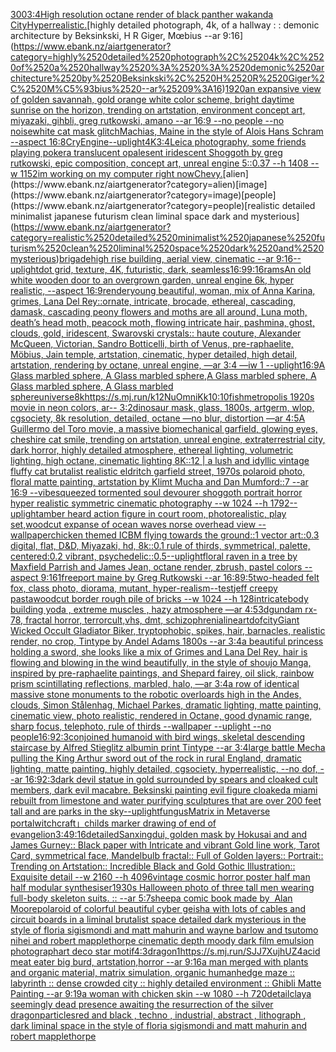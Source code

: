[300](https://www.ebank.nz/aiartgenerator?category=300)[3:4](https://www.ebank.nz/aiartgenerator?category=3%3A4)[High resolution octane render of black panther wakanda City](https://www.ebank.nz/aiartgenerator?category=High%2520resolution%2520octane%2520render%2520of%2520black%2520panther%2520wakanda%2520City)[Hyperrealistic.](https://www.ebank.nz/aiartgenerator?category=Hyperrealistic.)[highly detailed photograph, 4k, of a hallway : : demonic architecture by Beksinkski, H R Giger, Mœbius --ar 9:16](https://www.ebank.nz/aiartgenerator?category=highly%2520detailed%2520photograph%2C%25204k%2C%2520of%2520a%2520hallway%2520%3A%2520%3A%2520demonic%2520architecture%2520by%2520Beksinkski%2C%2520H%2520R%2520Giger%2C%2520M%C5%93bius%2520--ar%25209%3A16)[1920](https://www.ebank.nz/aiartgenerator?category=1920)[an expansive view of golden savannah, gold orange white color scheme, bright daytime sunrise on the horizon, trending on artstation, environment concept art, miyazaki, gihbli, greg rutkowski, amano --ar 16:9 --no people --no noise](https://www.ebank.nz/aiartgenerator?category=an%2520expansive%2520view%2520of%2520golden%2520savannah%2C%2520gold%2520orange%2520white%2520color%2520scheme%2C%2520bright%2520daytime%2520sunrise%2520on%2520the%2520horizon%2C%2520trending%2520on%2520artstation%2C%2520environment%2520concept%2520art%2C%2520miyazaki%2C%2520gihbli%2C%2520greg%2520rutkowski%2C%2520amano%2520--ar%252016%3A9%2520--no%2520people%2520--no%2520noise)[white cat mask glitch](https://www.ebank.nz/aiartgenerator?category=white%2520cat%2520mask%2520glitch)[Machias, Maine in the style of Alois Hans Schram --aspect 16:8](https://www.ebank.nz/aiartgenerator?category=Machias%2C%2520Maine%2520in%2520the%2520style%2520of%2520Alois%2520Hans%2520Schram%2520--aspect%252016%3A8)[CryEngine](https://www.ebank.nz/aiartgenerator?category=CryEngine)[--uplight](https://www.ebank.nz/aiartgenerator?category=--uplight)[4K](https://www.ebank.nz/aiartgenerator?category=4K)[3:4](https://www.ebank.nz/aiartgenerator?category=3%3A4)[Leica photography, some friends playing poker](https://www.ebank.nz/aiartgenerator?category=Leica%2520photography%2C%2520some%2520friends%2520playing%2520poker)[a translucent opalesent iridescent Shoggoth by greg rutkowski, epic composition, concept art, unreal engine 5::0.37 --h 1408 --w 1152](https://www.ebank.nz/aiartgenerator?category=a%2520translucent%2520opalesent%2520iridescent%2520Shoggoth%2520by%2520greg%2520rutkowski%2C%2520epic%2520composition%2C%2520concept%2520art%2C%2520unreal%2520engine%25205%3A%3A0.37%2520--h%25201408%2520--w%25201152)[im working on my computer right now](https://www.ebank.nz/aiartgenerator?category=im%2520working%2520on%2520my%2520computer%2520right%2520now)[Chevy.](https://www.ebank.nz/aiartgenerator?category=Chevy.)[alien](https://www.ebank.nz/aiartgenerator?category=alien)[image](https://www.ebank.nz/aiartgenerator?category=image)[people](https://www.ebank.nz/aiartgenerator?category=people)[realistic detailed minimalist japanese futurism clean liminal space dark and mysterious](https://www.ebank.nz/aiartgenerator?category=realistic%2520detailed%2520minimalist%2520japanese%2520futurism%2520clean%2520liminal%2520space%2520dark%2520and%2520mysterious)[brigade](https://www.ebank.nz/aiartgenerator?category=brigade)[high rise building, aerial view, cinematic --ar 9:16](https://www.ebank.nz/aiartgenerator?category=high%2520rise%2520building%2C%2520aerial%2520view%2C%2520cinematic%2520--ar%25209%3A16)[--uplight](https://www.ebank.nz/aiartgenerator?category=--uplight)[dot grid, texture, 4K, futuristic, dark, seamless](https://www.ebank.nz/aiartgenerator?category=dot%2520grid%2C%2520texture%2C%25204K%2C%2520futuristic%2C%2520dark%2C%2520seamless)[16:9](https://www.ebank.nz/aiartgenerator?category=16%3A9)[9:16](https://www.ebank.nz/aiartgenerator?category=9%3A16)[rams](https://www.ebank.nz/aiartgenerator?category=rams)[An old white wooden door to an overgrown garden, unreal engine 6k, hyper realistic,  --aspect 16:9](https://www.ebank.nz/aiartgenerator?category=An%2520old%2520white%2520wooden%2520door%2520to%2520an%2520overgrown%2520garden%2C%2520unreal%2520engine%25206k%2C%2520hyper%2520realistic%2C%2520%2520--aspect%252016%3A9)[render](https://www.ebank.nz/aiartgenerator?category=render)[young beautiful, woman, mix of Anna Karina, grimes, Lana Del Rey::ornate, intricate, brocade, ethereal, cascading, damask, cascading peony flowers and moths are all around, Luna moth, death’s head moth, peacock moth, flowing intricate hair, pashmina, ghost, clouds, gold, iridescent, Swarovski crystals:: haute couture, Alexander McQueen, Victorian, Sandro Botticelli, birth of Venus, pre-raphaelite, Möbius, Jain temple, artstation, cinematic, hyper detailed, high detail, artstation, rendering by octane, unreal engine, —ar 3:4 —iw 1 --uplight](https://www.ebank.nz/aiartgenerator?category=young%2520beautiful%2C%2520woman%2C%2520mix%2520of%2520Anna%2520Karina%2C%2520grimes%2C%2520Lana%2520Del%2520Rey%3A%3Aornate%2C%2520intricate%2C%2520brocade%2C%2520ethereal%2C%2520cascading%2C%2520damask%2C%2520cascading%2520peony%2520flowers%2520and%2520moths%2520are%2520all%2520around%2C%2520Luna%2520moth%2C%2520death%E2%80%99s%2520head%2520moth%2C%2520peacock%2520moth%2C%2520flowing%2520intricate%2520hair%2C%2520pashmina%2C%2520ghost%2C%2520clouds%2C%2520gold%2C%2520iridescent%2C%2520Swarovski%2520crystals%3A%3A%2520haute%2520couture%2C%2520Alexander%2520McQueen%2C%2520Victorian%2C%2520Sandro%2520Botticelli%2C%2520birth%2520of%2520Venus%2C%2520pre-raphaelite%2C%2520M%C3%B6bius%2C%2520Jain%2520temple%2C%2520artstation%2C%2520cinematic%2C%2520hyper%2520detailed%2C%2520high%2520detail%2C%2520artstation%2C%2520rendering%2520by%2520octane%2C%2520unreal%2520engine%2C%2520%E2%80%94ar%25203%3A4%2520%E2%80%94iw%25201%2520--uplight)[16:9](https://www.ebank.nz/aiartgenerator?category=16%3A9)[A Glass marbled sphere, A Glass marbled sphere,A Glass marbled sphere, A Glass marbled sphere, A Glass marbled sphere](https://www.ebank.nz/aiartgenerator?category=A%2520Glass%2520marbled%2520sphere%2C%2520A%2520Glass%2520marbled%2520sphere%2CA%2520Glass%2520marbled%2520sphere%2C%2520A%2520Glass%2520marbled%2520sphere%2C%2520A%2520Glass%2520marbled%2520sphere)[universe](https://www.ebank.nz/aiartgenerator?category=universe)[8k](https://www.ebank.nz/aiartgenerator?category=8k)[<https://s.mj.run/k12NuOmniKk>](https://www.ebank.nz/aiartgenerator?category=%3Chttps%3A//s.mj.run/k12NuOmniKk%3E)[10:10](https://www.ebank.nz/aiartgenerator?category=10%3A10)[fish](https://www.ebank.nz/aiartgenerator?category=fish)[metropolis 1920s movie in neon colors, ar-- 3:2](https://www.ebank.nz/aiartgenerator?category=metropolis%25201920s%2520movie%2520in%2520neon%2520colors%2C%2520ar--%25203%3A2)[dinosaur mask, glass, 1800s, artgerm, wlop, cgsociety, 8k resolution, detailed, octane —no blur, distortion —ar 4:5](https://www.ebank.nz/aiartgenerator?category=dinosaur%2520mask%2C%2520glass%2C%25201800s%2C%2520artgerm%2C%2520wlop%2C%2520cgsociety%2C%25208k%2520resolution%2C%2520detailed%2C%2520octane%2520%E2%80%94no%2520blur%2C%2520distortion%2520%E2%80%94ar%25204%3A5)[A Guillermo del Toro movie, a massive biomechanical garfield, glowing eyes, cheshire cat smile, trending on artstation, unreal engine, extraterrestrial city, dark horror, highly detailed atmosphere, ethereal lighting, volumetric lighting, high octane, cinematic lighting 8K::12 |  a lush and idyllic vintage fluffy cat brutalist realistic eldritch garfield street, 1970s polaroid photo, floral matte painting, artstation by Klimt Mucha and Dan Mumford::7 --ar 16:9 --vibe](https://www.ebank.nz/aiartgenerator?category=A%2520Guillermo%2520del%2520Toro%2520movie%2C%2520a%2520massive%2520biomechanical%2520garfield%2C%2520glowing%2520eyes%2C%2520cheshire%2520cat%2520smile%2C%2520trending%2520on%2520artstation%2C%2520unreal%2520engine%2C%2520extraterrestrial%2520city%2C%2520dark%2520horror%2C%2520highly%2520detailed%2520atmosphere%2C%2520ethereal%2520lighting%2C%2520volumetric%2520lighting%2C%2520high%2520octane%2C%2520cinematic%2520lighting%25208K%3A%3A12%2520%7C%2520%2520a%2520lush%2520and%2520idyllic%2520vintage%2520fluffy%2520cat%2520brutalist%2520realistic%2520eldritch%2520garfield%2520street%2C%25201970s%2520polaroid%2520photo%2C%2520floral%2520matte%2520painting%2C%2520artstation%2520by%2520Klimt%2520Mucha%2520and%2520Dan%2520Mumford%3A%3A7%2520--ar%252016%3A9%2520--vibe)[squeezed tormented soul devourer shoggoth portrait horror hyper realistic symmetric cinematic photography --w 1024 --h 1792](https://www.ebank.nz/aiartgenerator?category=squeezed%2520tormented%2520soul%2520devourer%2520shoggoth%2520portrait%2520horror%2520hyper%2520realistic%2520symmetric%2520cinematic%2520photography%2520--w%25201024%2520--h%25201792)[--uplight](https://www.ebank.nz/aiartgenerator?category=--uplight)[amber heard action figure in court room, photorealistic, play set,](https://www.ebank.nz/aiartgenerator?category=amber%2520heard%2520action%2520figure%2520in%2520court%2520room%2C%2520photorealistic%2C%2520play%2520set%2C)[woodcut expanse of ocean waves norse overhead view --wallpaper](https://www.ebank.nz/aiartgenerator?category=woodcut%2520expanse%2520of%2520ocean%2520waves%2520norse%2520overhead%2520view%2520--wallpaper)[chicken themed ICBM flying towards the ground::1 vector art::0.3 digital, flat, D&D, Miyazaki, hd, 8k::0.1 rule of thirds, symmetrical, palette, centered:0.2 vibrant, psychedelic::0.5](https://www.ebank.nz/aiartgenerator?category=chicken%2520themed%2520ICBM%2520flying%2520towards%2520the%2520ground%3A%3A1%2520vector%2520art%3A%3A0.3%2520digital%2C%2520flat%2C%2520D%26D%2C%2520Miyazaki%2C%2520hd%2C%25208k%3A%3A0.1%2520rule%2520of%2520thirds%2C%2520symmetrical%2C%2520palette%2C%2520centered%3A0.2%2520vibrant%2C%2520psychedelic%3A%3A0.5)[--uplight](https://www.ebank.nz/aiartgenerator?category=--uplight)[floral raven in a tree by Maxfield Parrish and James Jean, octane render, zbrush, pastel colors --aspect 9:16](https://www.ebank.nz/aiartgenerator?category=floral%2520raven%2520in%2520a%2520tree%2520by%2520Maxfield%2520Parrish%2520and%2520James%2520Jean%2C%2520octane%2520render%2C%2520zbrush%2C%2520pastel%2520colors%2520--aspect%25209%3A16)[1](https://www.ebank.nz/aiartgenerator?category=1)[freeport maine by Greg Rutkowski --ar 16:8](https://www.ebank.nz/aiartgenerator?category=freeport%2520maine%2520by%2520Greg%2520Rutkowski%2520--ar%252016%3A8)[9:5](https://www.ebank.nz/aiartgenerator?category=9%3A5)[two-headed felt fox, class photo, diorama, mutant, hyper-realism](https://www.ebank.nz/aiartgenerator?category=two-headed%2520felt%2520fox%2C%2520class%2520photo%2C%2520diorama%2C%2520mutant%2C%2520hyper-realism)[--test](https://www.ebank.nz/aiartgenerator?category=--test)[jeff creepy pasta](https://www.ebank.nz/aiartgenerator?category=jeff%2520creepy%2520pasta)[woodcut border rough pile of bricks --w 1024 --h 128](https://www.ebank.nz/aiartgenerator?category=woodcut%2520border%2520rough%2520pile%2520of%2520bricks%2520--w%25201024%2520--h%2520128)[intricate](https://www.ebank.nz/aiartgenerator?category=intricate)[body building yoda , extreme muscles , hazy atmosphere —ar 4:5](https://www.ebank.nz/aiartgenerator?category=body%2520building%2520yoda%2520%2C%2520extreme%2520muscles%2520%2C%2520hazy%2520atmosphere%2520%E2%80%94ar%25204%3A5)[3d](https://www.ebank.nz/aiartgenerator?category=3d)[gundam rx-78, fractal horror, terrorcult,vhs, dmt, schizophrenia](https://www.ebank.nz/aiartgenerator?category=gundam%2520rx-78%2C%2520fractal%2520horror%2C%2520terrorcult%2Cvhs%2C%2520dmt%2C%2520schizophrenia)[lineart](https://www.ebank.nz/aiartgenerator?category=lineart)[dof](https://www.ebank.nz/aiartgenerator?category=dof)[city](https://www.ebank.nz/aiartgenerator?category=city)[Giant Wicked Occult Gladiator Biker, tryptophobic, spikes, hair, barnacles, realistic render, no crop, Tintype by Andel Adams 1800s --ar 3:4](https://www.ebank.nz/aiartgenerator?category=Giant%2520Wicked%2520Occult%2520Gladiator%2520Biker%2C%2520tryptophobic%2C%2520spikes%2C%2520hair%2C%2520barnacles%2C%2520realistic%2520render%2C%2520no%2520crop%2C%2520Tintype%2520by%2520Andel%2520Adams%25201800s%2520--ar%25203%3A4)[a beautiful princess holding a sword, she looks like a mix of Grimes and Lana Del Rey, hair is flowing and blowing in the wind beautifully, in the style of shoujo Manga, inspired by pre-raphaelite paintings, and Shepard fairey, oil slick, rainbow prism scintillating reflections, marbled, halo, —ar 3:4](https://www.ebank.nz/aiartgenerator?category=a%2520beautiful%2520princess%2520holding%2520a%2520sword%2C%2520she%2520looks%2520like%2520a%2520mix%2520of%2520Grimes%2520and%2520Lana%2520Del%2520Rey%2C%2520hair%2520is%2520flowing%2520and%2520blowing%2520in%2520the%2520wind%2520beautifully%2C%2520in%2520the%2520style%2520of%2520shoujo%2520Manga%2C%2520inspired%2520by%2520pre-raphaelite%2520paintings%2C%2520and%2520Shepard%2520fairey%2C%2520oil%2520slick%2C%2520rainbow%2520prism%2520scintillating%2520reflections%2C%2520marbled%2C%2520halo%2C%2520%E2%80%94ar%25203%3A4)[a row of identical massive stone monuments to the robotic overloards high in the Andes, clouds, Simon Stålenhag, Michael Parkes, dramatic lighting, matte painting, cinematic view, photo realistic, rendered in Octane, good dynamic range, sharp focus, telephoto, rule of thirds --wallpaper --uplight --no people](https://www.ebank.nz/aiartgenerator?category=a%2520row%2520of%2520identical%2520massive%2520stone%2520monuments%2520to%2520the%2520robotic%2520overloards%2520high%2520in%2520the%2520Andes%2C%2520clouds%2C%2520Simon%2520St%C3%A5lenhag%2C%2520Michael%2520Parkes%2C%2520dramatic%2520lighting%2C%2520matte%2520painting%2C%2520cinematic%2520view%2C%2520photo%2520realistic%2C%2520rendered%2520in%2520Octane%2C%2520good%2520dynamic%2520range%2C%2520sharp%2520focus%2C%2520telephoto%2C%2520rule%2520of%2520thirds%2520--wallpaper%2520--uplight%2520--no%2520people)[16:9](https://www.ebank.nz/aiartgenerator?category=16%3A9)[2:3](https://www.ebank.nz/aiartgenerator?category=2%3A3)[conjoined humanoid with bird wings, skeletal descending staircase by Alfred Stieglitz albumin print Tintype --ar 3:4](https://www.ebank.nz/aiartgenerator?category=conjoined%2520humanoid%2520with%2520bird%2520wings%2C%2520skeletal%2520descending%2520staircase%2520by%2520Alfred%2520Stieglitz%2520albumin%2520print%2520Tintype%2520--ar%25203%3A4)[large battle Mecha pulling the King Arthur sword out of the rock in rural England, dramatic lighting, matte painting, highly detailed, cgsociety, hyperrealistic, --no dof, --ar 16:9](https://www.ebank.nz/aiartgenerator?category=large%2520battle%2520Mecha%2520pulling%2520the%2520King%2520Arthur%2520sword%2520out%2520of%2520the%2520rock%2520in%2520rural%2520England%2C%2520dramatic%2520lighting%2C%2520matte%2520painting%2C%2520highly%2520detailed%2C%2520cgsociety%2C%2520hyperrealistic%2C%2520--no%2520dof%2C%2520--ar%252016%3A9)[2:3](https://www.ebank.nz/aiartgenerator?category=2%3A3)[dark devil statue in gold surrounded by spears and cloaked cult members, dark evil macabre. Beksinski painting evil figure cloaked](https://www.ebank.nz/aiartgenerator?category=dark%2520devil%2520statue%2520in%2520gold%2520surrounded%2520by%2520spears%2520and%2520cloaked%2520cult%2520members%2C%2520dark%2520evil%2520macabre.%2520Beksinski%2520painting%2520evil%2520figure%2520cloaked)[a miami rebuilt from limestone and water purifying sculptures that are over 200 feet tall and are parks in the sky](https://www.ebank.nz/aiartgenerator?category=a%2520miami%2520rebuilt%2520from%2520limestone%2520and%2520water%2520purifying%2520sculptures%2520that%2520are%2520over%2520200%2520feet%2520tall%2520and%2520are%2520parks%2520in%2520the%2520sky)[--uplight](https://www.ebank.nz/aiartgenerator?category=--uplight)[fungus](https://www.ebank.nz/aiartgenerator?category=fungus)[Matrix in Metaverse portal](https://www.ebank.nz/aiartgenerator?category=Matrix%2520in%2520Metaverse%2520portal)[witchcraft」](https://www.ebank.nz/aiartgenerator?category=witchcraft%E3%80%8D)[childs marker drawing of end of evangelion](https://www.ebank.nz/aiartgenerator?category=childs%2520marker%2520drawing%2520of%2520end%2520of%2520evangelion)[3:4](https://www.ebank.nz/aiartgenerator?category=3%3A4)[9:16](https://www.ebank.nz/aiartgenerator?category=9%3A16)[detailed](https://www.ebank.nz/aiartgenerator?category=detailed)[Sanxingdui, golden mask by Hokusai and and James Gurney::  Black paper with Intricate and vibrant Gold line work, Tarot Card, symmetrical face, Mandelbulb fractal::  Full of Golden layers::  Portrait:: Trending on Artstation::  Incredible Black and Gold Gothic Illustration::  Exquisite detail  --w 2160  --h 4096](https://www.ebank.nz/aiartgenerator?category=Sanxingdui%2C%2520golden%2520mask%2520by%2520Hokusai%2520and%2520and%2520James%2520Gurney%3A%3A%2520%2520Black%2520paper%2520with%2520Intricate%2520and%2520vibrant%2520Gold%2520line%2520work%2C%2520Tarot%2520Card%2C%2520symmetrical%2520face%2C%2520Mandelbulb%2520fractal%3A%3A%2520%2520Full%2520of%2520Golden%2520layers%3A%3A%2520%2520Portrait%3A%3A%2520Trending%2520on%2520Artstation%3A%3A%2520%2520Incredible%2520Black%2520and%2520Gold%2520Gothic%2520Illustration%3A%3A%2520%2520Exquisite%2520detail%2520%2520--w%25202160%2520%2520--h%25204096)[vintage cosmic horror poster half man half modular synthesiser](https://www.ebank.nz/aiartgenerator?category=vintage%2520cosmic%2520horror%2520poster%2520half%2520man%2520half%2520modular%2520synthesiser)[1930s Halloween photo of three tall men wearing full-body skeleton suits. :: --ar 5:7](https://www.ebank.nz/aiartgenerator?category=1930s%2520Halloween%2520photo%2520of%2520three%2520tall%2520men%2520wearing%2520full-body%2520skeleton%2520suits.%2520%3A%3A%2520--ar%25205%3A7)[sheep](https://www.ebank.nz/aiartgenerator?category=sheep)[a comic book made by  Alan Moore](https://www.ebank.nz/aiartgenerator?category=a%2520comic%2520book%2520made%2520by%2520%C2%A0Alan%2520Moore)[polaroid of colorful beautiful cyber geisha with lots of cables and circuit boards in a liminal brutalist space detailed dark mysterious in the style of floria sigismondi and matt mahurin and wayne barlow and tsutomo nihei and robert mapplethorpe cinematic depth moody dark film emulsion photograph](https://www.ebank.nz/aiartgenerator?category=polaroid%2520of%2520colorful%2520beautiful%2520cyber%2520geisha%2520with%2520lots%2520of%2520cables%2520and%2520circuit%2520boards%2520in%2520a%2520liminal%2520brutalist%2520space%2520detailed%2520dark%2520mysterious%2520in%2520the%2520style%2520of%2520floria%2520sigismondi%2520and%2520matt%2520mahurin%2520and%2520wayne%2520barlow%2520and%2520tsutomo%2520nihei%2520and%2520robert%2520mapplethorpe%2520cinematic%2520depth%2520moody%2520dark%2520film%2520emulsion%2520photograph)[art deco star motif](https://www.ebank.nz/aiartgenerator?category=art%2520deco%2520star%2520motif)[4:3](https://www.ebank.nz/aiartgenerator?category=4%3A3)[dragon](https://www.ebank.nz/aiartgenerator?category=dragon)[1](https://www.ebank.nz/aiartgenerator?category=1)[<https://s.mj.run/SJJ7XujhUZ4>](https://www.ebank.nz/aiartgenerator?category=%3Chttps%3A//s.mj.run/SJJ7XujhUZ4%3E)[acid meat eater big burd, artstation,horror --ar 9:16](https://www.ebank.nz/aiartgenerator?category=acid%2520meat%2520eater%2520big%2520burd%2C%2520artstation%2Chorror%2520--ar%25209%3A16)[a man merged with plants and organic material, matrix simulation, organic human](https://www.ebank.nz/aiartgenerator?category=a%2520man%2520merged%2520with%2520plants%2520and%2520organic%2520material%2C%2520matrix%2520simulation%2C%2520organic%2520human)[hedge maze :: labyrinth ::  dense crowded city :: highly detailed environment :: Ghibli Matte Painting --ar 9:19](https://www.ebank.nz/aiartgenerator?category=hedge%2520maze%2520%3A%3A%2520labyrinth%2520%3A%3A%2520%2520dense%2520crowded%2520city%2520%3A%3A%2520highly%2520detailed%2520environment%2520%3A%3A%2520Ghibli%2520Matte%2520Painting%2520--ar%25209%3A19)[a woman with chicken skin --w 1080 --h 720](https://www.ebank.nz/aiartgenerator?category=a%2520woman%2520with%2520chicken%2520skin%2520--w%25201080%2520--h%2520720)[detail](https://www.ebank.nz/aiartgenerator?category=detail)[clay](https://www.ebank.nz/aiartgenerator?category=clay)[a seemingly dead presence awaiting the resurrection of the silver dragon](https://www.ebank.nz/aiartgenerator?category=a%2520seemingly%2520dead%2520presence%2520awaiting%2520the%2520resurrection%2520of%2520the%2520silver%2520dragon)[particles](https://www.ebank.nz/aiartgenerator?category=particles)[red and black , techno , industrial, abstract , lithograph , dark liminal space in the style of floria sigismondi and matt mahurin and robert mapplethorpe](https://www.ebank.nz/aiartgenerator?category=red%2520and%2520black%2520%2C%2520techno%2520%2C%2520industrial%2C%2520abstract%2520%2C%2520lithograph%2520%2C%2520dark%2520liminal%2520space%2520in%2520the%2520style%2520of%2520floria%2520sigismondi%2520and%2520matt%2520mahurin%2520and%2520robert%2520mapplethorpe)